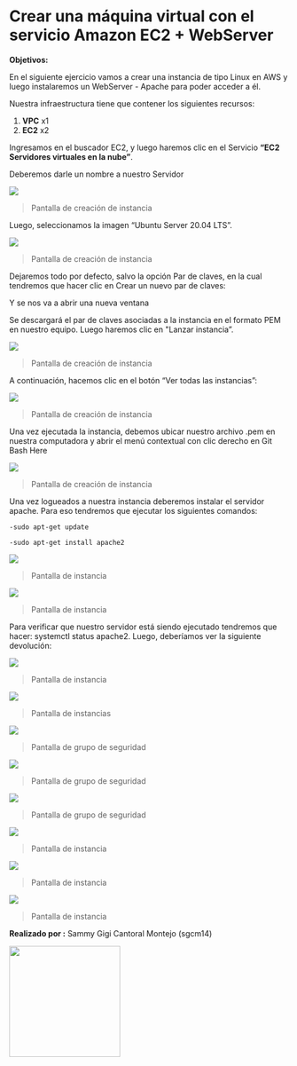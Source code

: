 Crear una máquina virtual con el servicio Amazon EC2 + WebServer
=========

**Objetivos:**

En el siguiente ejercicio vamos a crear una instancia de tipo Linux en AWS
y luego instalaremos un WebServer - Apache para poder acceder a él.

Nuestra infraestructura tiene que contener los siguientes recursos:
1. **VPC** x1
2. **EC2** x2

Ingresamos en el buscador EC2, y luego haremos clic en el Servicio **“EC2
Servidores virtuales en la nube”**.

Deberemos darle un nombre a nuestro Servidor

![](https://raw.githubusercontent.com/sgcm14/0523C02-infraestructura-I/main/WebServer/Captura1.PNG)
>  Pantalla de creación de instancia 

Luego, seleccionamos la imagen “Ubuntu Server 20.04 LTS”.

![](https://raw.githubusercontent.com/sgcm14/0523C02-infraestructura-I/main/WebServer/Captura2.PNG)
>  Pantalla de creación de instancia 

Dejaremos todo por defecto, salvo la opción Par de claves, en la cual
tendremos que hacer clic en Crear un nuevo par de claves:

Y se nos va a abrir una nueva ventana

Se descargará el par de claves asociadas a la instancia en el formato PEM
en nuestro equipo. Luego haremos clic en "Lanzar instancia”.

![](https://raw.githubusercontent.com/sgcm14/0523C02-infraestructura-I/main/WebServer/Captura3.PNG)
>  Pantalla de creación de instancia 

A continuación, hacemos clic en el botón “Ver todas las instancias”:

![](https://raw.githubusercontent.com/sgcm14/0523C02-infraestructura-I/main/WebServer/Captura4.PNG)
>  Pantalla de creación de instancia 


Una vez ejecutada la instancia, debemos ubicar nuestro archivo .pem en
nuestra computadora y abrir el menú contextual con clic derecho en Git
Bash Here

![](https://raw.githubusercontent.com/sgcm14/0523C02-infraestructura-I/main/WebServer/Captura5.PNG)
>  Pantalla de creación de instancia 

Una vez logueados a nuestra instancia deberemos instalar el servidor
apache. Para eso tendremos que ejecutar los siguientes comandos:

    -sudo apt-get update

    -sudo apt-get install apache2


![](https://raw.githubusercontent.com/sgcm14/0523C02-infraestructura-I/main/WebServer/Captura6.PNG)
>  Pantalla de instancia 

![](https://raw.githubusercontent.com/sgcm14/0523C02-infraestructura-I/main/WebServer/Captura7.PNG)
>  Pantalla de instancia 

Para verificar que nuestro servidor está siendo ejecutado tendremos que
hacer: systemctl status apache2. Luego, deberíamos ver la siguiente
devolución:


![](https://raw.githubusercontent.com/sgcm14/0523C02-infraestructura-I/main/WebServer/Captura8.PNG)
>  Pantalla de instancia 


![](https://raw.githubusercontent.com/sgcm14/0523C02-infraestructura-I/main/WebServer/Captura9.PNG)
>  Pantalla de instancias

![](https://raw.githubusercontent.com/sgcm14/0523C02-infraestructura-I/main/WebServer/Captura10.PNG)
>  Pantalla de grupo de seguridad


![](https://raw.githubusercontent.com/sgcm14/0523C02-infraestructura-I/main/WebServer/Captura11.PNG)
>  Pantalla de grupo de seguridad

![](https://raw.githubusercontent.com/sgcm14/0523C02-infraestructura-I/main/WebServer/Captura12.PNG)
>  Pantalla de grupo de seguridad

![](https://raw.githubusercontent.com/sgcm14/0523C02-infraestructura-I/main/WebServer/Captura13.PNG)
>  Pantalla de instancia 

![](https://raw.githubusercontent.com/sgcm14/0523C02-infraestructura-I/main/WebServer/Captura14.PNG)
>  Pantalla de instancia  

![](https://raw.githubusercontent.com/sgcm14/0523C02-infraestructura-I/main/WebServer/Captura15.PNG)
>  Pantalla de instancia 

**Realizado por :** Sammy Gigi Cantoral Montejo (sgcm14)

<img src ="https://raw.githubusercontent.com/sgcm14/sgcm14/main/sammy.jpg" width="200">